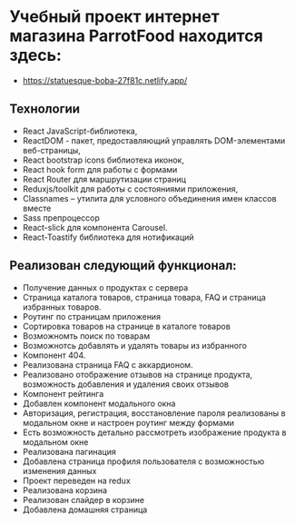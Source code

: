 # Учебный проект интернет магазина ParrotFood находится здесь:
- https://statuesque-boba-27f81c.netlify.app/

## Технологии

- React JavaScript-библиотека,
- ReactDOM - пакет, предоставляющий управлять DOM-элементами веб-страницы,
- React bootstrap icons библиотека иконок,
- React hook form для работы с формами
- React Router для маршрутизации страниц 
- Reduxjs/toolkit для работы с состояниями приложения,
- Classnames – утилита для условного объединения имен классов вместе
- Sass препроцессор 
- React-slick для компонента Carousel.
- React-Toastify библиотека для нотификаций

## Реализован следующий функционал:

- Получение данных о продуктах с сервера
- Страница каталога товаров, страница товара, FAQ и страница избранных товаров.
- Роутинг по страницам приложения
- Сортировка товаров на странице в каталоге товаров
- Возможномть поиск по товарам
- Возможнотсь добавлять и удалять товары из избранного
- Компонент 404.
- Реализована страница FAQ с аккардионом.
- Реализовано отображение отзывов на странице продукта, возможность добавления и удаления своих отзывов
- Компонент рейтинга
- Добавлен компонент модального окна
- Авторизация, регистрация, восстановление пароля реализованы в модальном окне и настроен роутинг между формами
- Есть возможность детально рассмотреть изображение продукта в модальном окне
- Реализована пагинация 
- Добавлена страница профиля пользователя с возможностью изменения данных
- Проект переведен на redux
- Реализована корзина
- Реализован слайдер в корзине
- Добавлена домашняя страница
